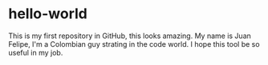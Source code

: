 # hello-world
This is my first repository in GitHub, this looks amazing.
My name is Juan Felipe, I'm a Colombian guy strating in the code world. I hope this tool be so useful in my job. 
